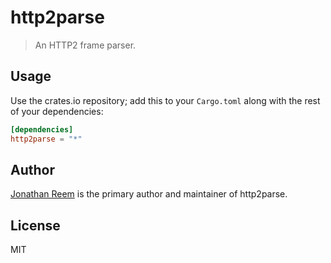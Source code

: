 # http2parse

> An HTTP2 frame parser.

## Usage

Use the crates.io repository; add this to your `Cargo.toml` along
with the rest of your dependencies:

```toml
[dependencies]
http2parse = "*"
```

## Author

[Jonathan Reem](https://medium.com/@jreem) is the primary author and maintainer of http2parse.

## License

MIT

